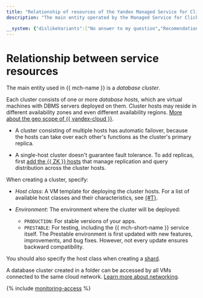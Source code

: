 ```yaml
---
title: "Relationship of resources of the Yandex Managed Service for ClickHouse"
description: "The main entity operated by the Managed Service for ClickHouse is a database cluster. Each cluster consists of one or more database hosts - virtual machines with deployed DBMS servers. Cluster hosts can be located in different availability zones. A cluster of several hosts automatically fault tolerant - one of the replica hosts will take over the role of master if the current master host fails."

__system: {"dislikeVariants":["No answer to my question","Recomendations didn't help","The content doesn't match title","Other"]}
---
```



# Relationship between service resources

The main entity used in {{ mch-name }} is a _database cluster_.

Each cluster consists of one or more _database hosts_, which are virtual machines with DBMS servers deployed on them. Cluster hosts may reside in different availability zones and even different availability regions. [More about the geo scope of {{ yandex-cloud }}](../../overview/concepts/geo-scope.md).

* A cluster consisting of multiple hosts has automatic failover, because the hosts can take over each other's functions as the cluster's primary replica.

* A single-host cluster doesn't guarantee fault tolerance. To add replicas, first [add the {{ ZK }} hosts](../operations/zk-hosts.md) that manage replication and query distribution across the cluster hosts.

When creating a cluster, specify:

* _Host class_: A VM template for deploying the cluster hosts. For a list of available host classes and their characteristics, see [{#T}](instance-types.md).

* _Environment_: The environment where the cluster will be deployed:
   * `PRODUCTION`: For stable versions of your apps.
   * `PRESTABLE`: For testing, including the {{ mch-short-name }} service itself. The Prestable environment is first updated with new features, improvements, and bug fixes. However, not every update ensures backward compatibility.

You should also specify the host class when creating a [shard](sharding.md).


A database cluster created in a folder can be accessed by all VMs connected to the same cloud network. [Learn more about networking](../../vpc/).

{% include [monitoring-access](../../_includes/mdb/monitoring-access.md) %}

